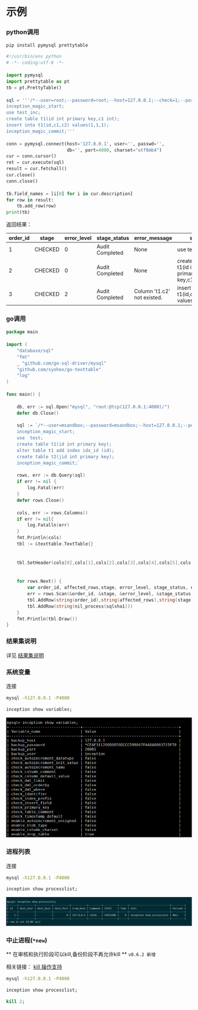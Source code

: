# 示例

### python调用


```
pip install pymysql prettytable
```

```python
#!/usr/bin/env python
# -*- coding:utf-8 -*-

import pymysql
import prettytable as pt
tb = pt.PrettyTable()

sql = '''/*--user=root;--password=root;--host=127.0.0.1;--check=1;--port=3306;*/
inception_magic_start;
use test_inc;
create table t1(id int primary key,c1 int);
insert into t1(id,c1,c2) values(1,1,1);
inception_magic_commit;'''

conn = pymysql.connect(host='127.0.0.1', user='', passwd='',
                       db='', port=4000, charset="utf8mb4")
cur = conn.cursor()
ret = cur.execute(sql)
result = cur.fetchall()
cur.close()
conn.close()

tb.field_names = [i[0] for i in cur.description]
for row in result:
    tb.add_row(row)
print(tb)
```

返回结果：

order_id |  stage  | error_level |   stage_status   |         error_message        |                    sql                     | affected_rows |   sequence   | backup_dbname | execute_time | sqlsha1 | backup_time
----------|---------|----------|-----------------|-----------------------------|--------------------------------------------|---------------|--------------|---------------|--------------|-------------|---------
1     | CHECKED |    0     | Audit Completed |    None                         |                use test_inc                |       0       | 0_0_00000000 |      None     |      0       |   None |      0
2     | CHECKED |    0     | Audit Completed |    None                         | create table t1(id int primary key,c1 int) |       0       | 0_0_00000001 |      None     |      0       |   None |      0
3     | CHECKED |    2     | Audit Completed | Column 't1.c2' not existed. |   insert into t1(id,c1,c2) values(1,1,1)   |       1       | 0_0_00000002 |      None     |      0       |   None |      0

### go调用

```go
package main

import (
	"database/sql"
	"fmt"
	_ "github.com/go-sql-driver/mysql"
	"github.com/syohex/go-texttable"
	"log"
)

func main() {

	db, err := sql.Open("mysql", "root:@tcp(127.0.0.1:4000)/")
	defer db.Close()

	sql := `/*--user=msandbox;--password=msandbox;--host=127.0.0.1;--port=5725;--check=1;*/
	inception_magic_start;
	use  test;
	create table t1(id int primary key);
	alter table t1 add index idx_id (id);
	create table t2(jid int primary key);
	inception_magic_commit;`

	rows, err := db.Query(sql)
	if err != nil {
		log.Fatal(err)
	}
	defer rows.Close()

	cols, err := rows.Columns()
	if err != nil{
		log.Fatalln(err)
	}
	fmt.Println(cols)
	tbl := &texttable.TextTable{}


	tbl.SetHeader(cols[0],cols[1],cols[2],cols[3],cols[4],cols[5],cols[6],cols[7],cols[8],cols[9],cols[10],cols[11])


	for rows.Next() {
		var order_id, affected_rows,stage, error_level, stage_status, error_message, sql, sequence, backup_dbname, execute_time, sqlsha1, backup_time []uint8
		err = rows.Scan(&order_id, &stage, &error_level, &stage_status,&error_message,&sql,&affected_rows,&sequence,&backup_dbname,&execute_time,&sqlsha1,&backup_time)
        tbl.AddRow(string(order_id),string(affected_rows),string(stage),string(error_level),string(stage_status),string(error_message),string(sql),string(sequence),string(backup_dbname),string(execute_time))
		tbl.AddRow(string(nil_process(sqlsha1)))
	}
	fmt.Println(tbl.Draw())
}

```

### 结果集说明

详见 [结果集说明](result.html)


### 系统变量

连接
```bash
mysql -h127.0.0.1 -P4000
```

```sql
inception show variables;
```

![variables列表](./images/variables.png)

### 进程列表

连接
```bash
mysql -h127.0.0.1 -P4000
```

```sql
inception show processlist;
```

![variables列表](./images/processlist.png)




### 中止进程(`*new`)

** 在审核和执行阶段可以kill,备份阶段不再允许kill ** `v0.6.2 新增`

相关链接： [kill 操作支持](https://github.com/hanchuanchuan/goInception/issues/10)

```bash
mysql -h127.0.0.1 -P4000
```

```sql
inception show processlist;
```

```sql
kill 2;
```



